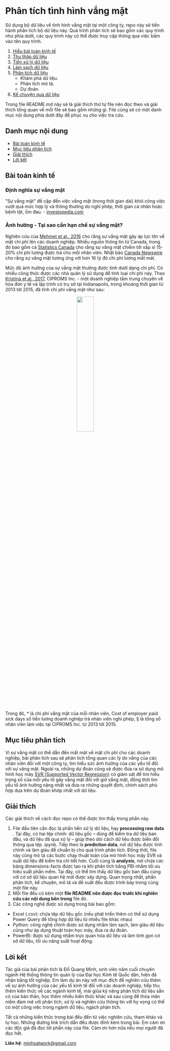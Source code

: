 # Phân tích tình hình vắng mặt

Sử dụng bộ dữ liệu về tình hình vắng mặt tại một công ty, repo này sẽ tiến hành phân tích bộ dữ liệu này. Quá trình phân tích sẽ bao gồm các quy trình như phía dưới, các quy trình này có thể được truy cập thông qua việc bấm vào tên quy trình.
1. [Hiểu bài toán kinh tế](#Bài-toán-kinh-tế) 
2. [Thu thập dữ liệu](https://github.com/hinmfm/absenteeism-prediction/blob/main/processing-raw-data/processed/absenteeism-data-processing.ipynb)
3. [Tiền xử lý dữ liệu](https://github.com/hinmfm/absenteeism-prediction/blob/main/processing-raw-data/processed/absenteeism-data-processing.ipynb)
4. [Làm sạch dữ liệu](https://github.com/hinmfm/absenteeism-prediction/tree/main/analysis)
5. [Phân tích dữ liệu](https://github.com/hinmfm/absenteeism-prediction/tree/main/analysis/pbi-visualization)
   - Khám phá dữ liệu.
   - Phân tích mô tả.
   - Dự đoán.
6. [Kể chuyện qua dữ liệu](https://github.com/hinmfm/absenteeism-prediction/tree/main/analysis/pbi-visualization)

Trong file README.md này sẽ là giải thích thứ tự file nên đọc theo và giải thích tổng quan về mỗi file sẽ bao gồm những gì. File cũng sẽ có một danh mục nội dung phía dưới đây để phục vụ cho việc tra cứu.
## Danh mục nội dung
- [Bài toán kinh tế](#Bài-toán-kinh-tế)
- [Mục tiêu phân tích](#Mục-tiêu-phân-tích)
- [Giải thích](#Giải-thích)
- [Lời kết](#Lời-kết)

## Bài toán kinh tế
### Định nghĩa sự vắng mặt
"Sự vắng mặt" đề cập đến việc vắng mặt (trong thời gian dài) khỏi công việc vượt quá mức hợp lý và thông thường do nghỉ phép, thời gian cá nhân hoặc bệnh tật, ốm đau. - [investopedia.com](https://www.investopedia.com/terms/a/absenteeism.asp)
### Ảnh hưởng - Tại sao cần hạn chế sự vắng mặt?
Nghiên cứu của [Mehmet et al., 2016](https://www.researchgate.net/profile/Mehmet-Kocakulah/publication/301796227_Absenteeism_Problems_And_Costs_Causes_Effects_And_Cures/links/592c90a1aca27295a81599aa/Absenteeism-Problems-And-Costs-Causes-Effects-And-Cures.pdf?origin=journalDetail&_tp=eyJwYWdlIjoiam91cm5hbERldGFpbCJ9) cho rằng sự vắng mặt gây áp lực lớn về mặt chi phí lên các doanh nghiệp. Nhiều nguồn thông tin từ Canada, trong đó bao gồm cả [Statistics Canada](https://www.statcan.gc.ca/en/start) cho rằng sự vắng mặt chiếm tới xấp xỉ 15-20% chi phí lương được trả cho mỗi nhân viên. Nhật báo [Canada Newswire](https://www.newswire.ca/) cho rằng sự vắng mặt tương ứng với hơn 16 tỷ đô chi phí lương mất mát.

Mức độ ảnh hưởng của sự vắng mặt thường được tính dưới dạng chi phí. Có nhiều công thức được các nhà quản lý sử dụng để tính loại chi phí này. Theo [Kristina et al., 2017](https://journals.sagepub.com/doi/pdf/10.1177/0890117117725842#page=11), CIPROMS Inc. - một doanh nghiệp tầm trung chuyên về hóa đơn y tế và lập trình có trụ sở tại Indianapolis, trong khoảng thời gian từ 2013 tới 2015, đã tính chi phí vắng mặt như sau:
<p align="center" width=100%>
   <img width="33%" src="https://github.com/user-attachments/assets/5c7e4572-29d1-4bd1-82d6-2334177876bd">
</p>
Trong đó, * là chi phí vắng mặt của mỗi nhân viên, Cost of employer paid sick days số tiền lương doanh nghiệp trả nhân viên nghỉ phép, § là tổng số nhân viên làm việc tại CIPROMS Inc. từ 2013 tới 2015.

## Mục tiêu phân tích
Vì sự vắng mặt có thể dẫn đến mất mát về mặt chi phí cho các doanh nghiệp, bài phân tích sau sẽ phân tích tổng quan các lý do vắng của các nhân viên đối với một công ty, tìm hiểu sức ảnh hưởng của các yếu tố đối với sự văng mặt. Ngoài ra, những dự đoán cũng sẽ được đưa ra sử dụng mô hình học máy [SVR (Supported Vector Regression)](https://scikit-learn.org/stable/modules/generated/sklearn.svm.SVR.html) có giám sát để tìm hiểu trọng số của mỗi yếu tố gây vắng mặt đối với giờ vắng mặt, đồng thời tìm yếu tố ảnh hưởng nặng nhất và đưa ra những quyết định, chính sách phù hợp dựa trên dự đoán khớp nhất với dữ liệu.

## Giải thích
Các giải thích về cách đọc repo có thể được tìm thấy trong phần này.
1. File đầu tiên cần đọc là phần tiền xử lý dữ liệu, hay <b>processing raw data </b>. Tại đây, có hai tệp chính: dữ liệu gốc – dùng để kiểm tra dữ liệu ban đầu, và dữ liệu đã qua xử lý – giúp theo dõi cách dữ liệu được biến đổi thông qua tệp .ipynb. Tiếp theo là <b>prediction data</b>, nơi dữ liệu được tinh chỉnh và làm giàu để chuẩn bị cho quá trình phân tích. Đồng thời, file này cũng mô tả các bước chạy thuật toán của mô hình học máy SVR và xuất dữ liệu để kiểm tra chi tiết hơn. Cuối cùng là <b>analysis</b>, nơi chứa các bảng dimensions-facts được tạo ra khi phân tích bằng PBI nhằm tối ưu hiệu suất phần mềm. Tại đây, có thể tìm thấy dữ liệu gốc ban đầu cùng với cơ sở dữ liệu quan hệ mới được xây dựng. Quan trọng nhất, phần phân tích, kể chuyện, mô tả và đề xuất đều được trình bày trong cùng một file này.
2. Mỗi file đều có kèm một <b>file README nên được đọc trước khi nghiên cứu các nội dung bên trong</b> file đó.
3. Các công nghệ được sử dụng trong bài bao gồm:
- Excel (.csv): chứa tệp dữ liệu gốc (nếu phát triển thêm có thể sử dụng Power Query để tổng hợp dữ liệu từ nhiều file khác nhau)
- Python: công nghệ chính được sử dụng nhằm làm sạch, làm giàu dữ liệu cũng như áp dụng thuật toán học máy, đưa ra dự đoán.
- PowerBI: được sử dụng nhằm trực quan hóa dữ liệu và làm tinh gọn cơ sở dữ liệu, tối ưu năng suất hoạt động.

## Lời kết
Tác giả của bài phân tích là Đỗ Quang Minh, sinh viên năm cuối chuyên ngành Hệ thống thông tin quản lý của Đại học Kinh tế Quốc dân, hiện đã nhận bằng tốt nghiệp. Em làm dự án này với mục đích để nghiên cứu thêm về sự ảnh hưởng của các yếu tố kinh tế đối với các doanh nghiệp, tiếp thu thêm kiến thức về các ngành kinh tế, mài giũa kỹ năng phân tích dữ liệu sẵn có của bản thân, học thêm nhiều kiến thức khác và sau cùng để thỏa mãn niềm đam mê với phân tích, xử lý và nghiên cứu thông tin với hy vọng có thể có một công việc trong ngành dữ liệu, ngách phân tích. 

Tất cả những kiến thức trong bài đều đến từ việc nghiên cứu, tham khảo và tự học. Những đường link trích dẫn đều được đính kèm trong bài.
Em cảm ơn các độc giả đã đọc tới phần này của file. 
Cảm ơn hơn nữa nếu mọi người đã đọc hết.

<b>Liên hệ</b>: minhsatwork@gmail.com
